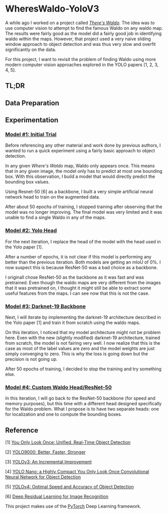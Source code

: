 # WheresWaldo-YoloV3

A while ago I worked on a project called [*There's Waldo*](https://github.com/antoniojkim/WheresWaldo). The idea was to use computer vision to attempt to find the famous Waldo on any waldo map. The results were fairly good as the model did a fairly good job in identifying waldo within the maps. However, that project used a very naive sliding window approach to object detection and was thus very slow and overfit significantly on the data.

For this project, I want to revisit the problem of finding Waldo using more modern computer vision approaches explored in the YOLO papers [1, 2, 3, 4, 5].

## TL;DR

## Data Preparation



## Experimentation

### [Model #1: Initial Trial](https://github.com/antoniojkim/WheresWaldo-YoloV3/tree/master/model/model_v1.ipynb)

Before referencing any other material and work done by previous authors, I wanted to run a quick experiment using a fairly basic approach to object detection.

In any given *Where's Waldo* map, Waldo only appears once. This means that in any given image, the model only has to predict at most one bounding box. With this observation, I build a model that would directly predict the bounding box values.

Using Resnet-50 [6] as a backbone, I built a very simple artificial neural network head to train on the augmented data.

After about 50 epochs of training, I stopped training after observing that the model was no longer improving. The final model was very limited and it was unable to find a single Waldo in any of the maps.

### [Model #2: Yolo Head](https://github.com/antoniojkim/WheresWaldo-YoloV3/tree/master/model/model_v2.ipynb)

For the next iteration, I replace the head of the model with the head used in the Yolo paper [1].

After a number of epochs, it is not clear if this model is performing any better than the previous iteration. Both models are getting an mIoU of 0%. I now suspect this is because ResNet-50 was a bad choice as a backbone.

I originall chose ResNet-50 as the backbone as it was fast and was pretrained. Even though the waldo maps are very different from the images that it was pretrained on, I thought it might still be able to extract some useful features from the maps. I can see now that this is not the case.

### [Model #3: Darknet-19 Backbone](https://github.com/antoniojkim/WheresWaldo-YoloV3/tree/master/model/model_v3.ipynb)

Next, I will iterate by implementing the darknet-19 architecture described in the Yolo paper [1] and train it from scratch using the waldo maps.

On this iteration, I noticed that my model architecture might not be problem here. Even with the new (slightly modified) darknet-19 architecture, trained from scratch, the model is not fairing very well. I now realize that this is the case as most of the label values are zero and the model weights are just simply converging to zero. This is why the loss is going down but the precision is not going up.

After 50 epochs of training, I decided to stop the training and try something else.

### [Model #4: Custom Waldo Head/ResNet-50](https://github.com/antoniojkim/WheresWaldo-YoloV3/tree/master/model/model_v3.ipynb)

In this iteration, I will go back to the ResNet-50 backbone (for speed and memory purposes), but this time with a different head designed specifically for the Waldo problem. What I propose is to have two separate heads: one for localization and one to compute the bounding boxes.


## Reference

[1] [You Only Look Once: Unified, Real-Time Object Detection](https://arxiv.org/pdf/1506.02640.pdf)

[2] [YOLO9000: Better, Faster, Stronger](https://arxiv.org/pdf/1612.08242.pdf)

[3] [YOLOv3: An Incremental Improvement](https://pjreddie.com/media/files/papers/YOLOv3.pdf)

[4] [YOLO Nano: a Highly Compact You Only Look Once Convolutional Neural Network for Object Detection](https://arxiv.org/pdf/1910.01271.pdf)

[5] [YOLOv4: Optimal Speed and Accuracy of Object Detection](https://arxiv.org/pdf/2004.10934.pdf)

[6] [Deep Residual Learning for Image Recognition](https://arxiv.org/pdf/1512.03385.pdf)

This project makes use of the [PyTorch](https://pytorch.org/) Deep Learning framework.
